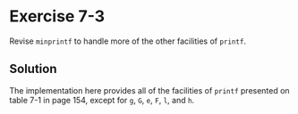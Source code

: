 # Exercise 7-3

Revise `minprintf` to handle more of the other facilities of `printf`.

## Solution

The implementation here provides all of the facilities of `printf` presented on table 7-1 in page 154,
except for `g`, `G`, `e`, `F`, `l`, and `h`.
